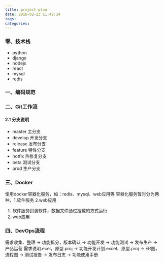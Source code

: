 ```yaml
---
title: project-plan
date: 2018-02-23 11:42:14
tags:
categories:
---
```


### 零、技术栈
- python
- django
- nodejs
- react
- mysql
- redis

### 一、编码规范

### 二、Git工作流
#### 2.1 分支说明
- master 主分支
- develop 开发分支
- release 发布分支
- feature 特性分支
- hotfix  热修复分支
- beta    测试分支
- prod    生产分支

### 三、Docker
使用docker容器化服务，如：redis、mysql、web应用等
容器化服务暂时分为两种，1.软件服务 2.web应用
1. 软件服务封装软件，数据文件通过挂载的方式运行
2. web应用

### 四、DevOps流程
需求收集、整理 -> 功能拆分，版本确认 -> 功能开发 -> 功能测试 -> 发布生产 -> 产品运营
需求说明.ecel，原型.proj -> 功能开发计划.excel，原型.proj -> ER图，流程图 -> 测试报告 -> 发布日志 -> 功能使用手册

